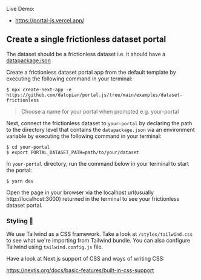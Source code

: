 Live Demo:
- https://portal-js.vercel.app/

## Create a single frictionless dataset portal

The dataset should be a frictionless dataset i.e. it should have a [datapackage.json](https://specs.frictionlessdata.io/data-package/)


Create a frictionless dataset portal app from the default template by executing the following command in your terminal:
```
$ npx create-next-app -e https://github.com/datopian/portal.js/tree/main/examples/dataset-frictionless
```
> Choose a name for your portal when prompted e.g. your-portal

Next, connect the frictionless dataset to `your-portal` by declaring the path to the directory level that contains the `datapackage.json` via an environment variable by executing the following command in your terminal:
```
$ cd your-portal
$ export PORTAL_DATASET_PATH=path/to/your/dataset
```
In `your-portal` directory, run the command below in your terminal to start the portal:
```
$ yarn dev
```
Open the page in your browser via the localhost url(usually http://localhost:3000) returned in the terminal to see your frictionless dataset portal.

### Styling 🎨

We use Tailwind as a CSS framework. Take a look at `/styles/tailwind.css` to see what we're importing from Tailwind bundle. You can also configure Tailwind using `tailwind.config.js` file.

Have a look at Next.js support of CSS and ways of writing CSS:

https://nextjs.org/docs/basic-features/built-in-css-support
